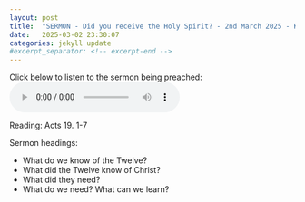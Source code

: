 ```yaml
---
layout: post
title:  "SERMON - Did you receive the Holy Spirit? - 2nd March 2025 - Kilwinning Free Church"
date:   2025-03-02 23:30:07
categories: jekyll update
#excerpt_separator: <!-- excerpt-end -->
---
```

Click below to listen to the sermon being preached:
<audio controls>
<source src="/media/spirit.mp3" type="audio/mpeg">
Your browser does not support the audio element.
</audio>

Reading: Acts 19. 1-7

Sermon headings:
* What do we know of the Twelve?
* What did the Twelve know of Christ?
* What did they need?
* What do we need? What can we learn?
